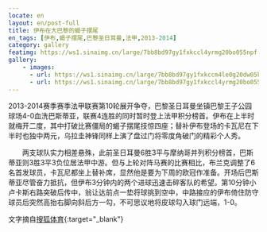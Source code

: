 ```yaml
---
locate: en
layout: en/post-full
title: 伊布在大巴黎的蝎子摆尾
en_tags: [伊布,蝎子摆尾,巴黎圣日耳曼,法甲,2013-2014]
category: gallery
featimg: https://ws1.sinaimg.cn/large/7bb8bd97gy1fxkccl4yrmg20bo055npf.gif
gallery:
    - images:
      - url: https://ws1.sinaimg.cn/large/7bb8bd97gy1fxkccm4le0g20dw05k4qr.gif
      - url: https://ws1.sinaimg.cn/large/7bb8bd97gy1fxkccl4yrmg20bo055npf.gif
---
```


2013-2014赛季赛季法甲联赛第10轮展开争夺，巴黎圣日耳曼坐镇巴黎王子公园球场4-0血洗巴斯蒂亚，联赛4连胜的同时暂时登上法甲积分榜首。伊布在上半时就梅开二度，其中打破比赛僵局的蝎子摆尾技惊四座；替补伊布登场的卡瓦尼在下半时也独中两元，乌拉圭神锋同样上演了盘过门将零度角破门的精彩个人秀。

　　两支球队实力相差悬殊，此前圣日耳曼6胜3平与摩纳哥并列积分榜首，巴斯蒂亚则3胜3平3负位居法甲中游。但与上轮对阵马赛的比赛相比，布兰克调整了6名首发球员，卡瓦尼都坐上替补席，显然他是要为下周的欧冠作准备。开场后巴斯蒂亚尽管奋力抵抗，但伊布3分钟内的两个进球迅速击碎客队的希望。第10分钟小卢卡斯右路突破后传中，翁让达前点一垫将球挑到空中，中路接应的伊布倚住防守球员后突然高抬右脚向斜后方一勾，不可思议地将皮球勾入球门远端，1-0。

文字摘自[搜狐体育](http://sports.sohu.com/20131020/n388526035.shtml){:target="_blank"}

